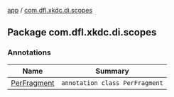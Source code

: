 [app](../index.md) / [com.dfl.xkdc.di.scopes](./index.md)

## Package com.dfl.xkdc.di.scopes

### Annotations

| Name | Summary |
|---|---|
| [PerFragment](-per-fragment/index.md) | `annotation class PerFragment` |
